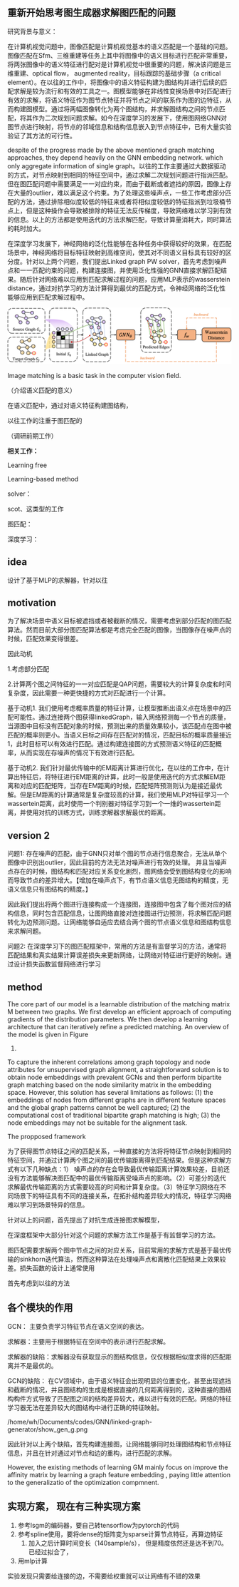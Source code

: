 ## 重新开始思考图生成器求解图匹配的问题



研究背景与意义：

在计算机视觉问题中，图像匹配是计算机视觉基本的语义匹配是一个基础的问题。图像匹配在Sfm、三维重建等任务上其中将图像中的语义目标进行匹配非常重要，将两张图像中的语义特征进行配对是计算机视觉中很重要的问题，解决该问题是三维重建、optical flow， augmented reality，目标跟踪的基础步骤（a critical element）。在以往的工作中，将图像中的语义特征构建为图结构并进行后续的匹配求解是较为流行和有效的工具之一。图模型能够在非线性变换场景中对匹配进行有效的求解，将语义特征作为图节点特征并将节点之间的联系作为图的边特征，从而构建图模型。通过将两幅图像转化为两个图结构，并求解图结构之间的节点匹配，将其作为二次规划问题求解。如今在深度学习的发展下，使用图网络GNN对图节点进行映射，将节点的邻域信息和结构信息嵌入到节点特征中，已有大量实验验证了其方法的可行性。



despite of the progress made by the above mentioned graph matching approaches, they depend heavily on the GNN embedding network. which only aggregate  information of single graph。以往的工作主要通过大数据驱动的方式，对节点映射到相同的特征空间中，通过求解二次规划问题进行指派匹配。 但在图匹配问题中需要满足一一对应约束，而由于截断或者遮挡的原因，图像上存在大量的outlier，难以满足这个约束。为了处理这些噪声点，一些工作考虑部分匹配的方法，通过排除相似度较低的特征来或者将相似度较低的特征指派到垃圾桶节点上，但是这种操作会导致被排除的特征无法反传梯度，导致网络难以学习到有效的信息。以上的方法都是使用迭代的方法求解匹配，导致计算量消耗大，同时算法的耗时加大。



在深度学习发展下，神经网络的泛化性能够在各种任务中获得较好的效果，在匹配场景中，神经网络将目标特征映射到高维空间，使其对不同语义目标具有较好的区分度。针对以上两个问题，我们提出Linked graph PW solver，首先考虑到噪声点和一一匹配约束的问题，构建连接图，并使用泛化性强的GNN直接求解匹配结果。随后针对网络难以应用到匹配求解过程的问题，应用MLP表示的wasserstein distance，通过对抗学习的方法计算得到最优的匹配方式，令神经网络的泛化性能够应用到匹配求解过程中。







![linked-graph2](linked-graph2.png)





Image matching is a basic task in the computer vision field.

（介绍语义匹配的意义）



在语义匹配中，通过对语义特征构建图结构，



以往工作的注重于图匹配的





（调研前期工作）

**相关工作：**



Learning free

Learning-based method

solver： 

scot、这类型的工作

图匹配：



深度学习：



## idea

设计了基于MLP的求解器，针对以往





## motivation 

为了解决场景中语义目标被遮挡或者被截断的情况，需要考虑到部分匹配的图匹配算法。然而目前大部分图匹配算法都是考虑完全匹配的图像，当图像存在噪声点的时候，匹配效果变得很差。



因此动机

1.考虑部分匹配

2.计算两个图之间特征的一一对应匹配是QAP问题，需要较大的计算复杂度和时间复杂度，因此需要一种更快捷的方式对匹配进行一个计算。







基于动机1. 我们使用考虑概率质量的特征计算，让模型推断出语义点在场景中的匹配可能性。通过连接两个图获得linkedGraph，输入网络预测每一个节点的质量，当源图中目标没有匹配对象的时候，预测出来的质量效果较小，该匹配点在图中被匹配的概率则更小。当语义目标之间存在匹配对的情况，匹配目标的概率质量接近1，此时目标可以有效进行匹配。通过构建连接图的方式预测语义特征的匹配概率，从而实现在存噪声的情况下有效进行匹配。



基于动机2. 我们针对最优传输中的EM距离计算进行优化，在以往的工作中，在计算出特征后，将特征进行EM距离的计算，此时一般是使用迭代的方式求解EM距离和对应的匹配矩阵，当存在EM距离的时候，匹配矩阵预测则认为是接近最优解。但是EM距离的计算通常是复杂度较高的计算，我们使用MLP对特征学习一个wassertein距离，此时使用一个判别器对特征学习到一个一维的wassertein距离，并使用对抗的训练方式，训练求解器求解最优的距离。



##  version 2



问题1: 存在噪声的匹配，由于GNN只对单个图的节点进行信息聚合，无法从单个图像中识别出outlier，因此目前的方法无法对噪声进行有效的处理。 并且当噪声点存在的时候，图结构和匹配对应关系变化剧烈，图网络会受到图结构变化的影响而导致节点的差异增大。【增加在噪声点下，有节点语义信息无图结构的精度，无语义信息只有图结构的精度。】

因此我们提出将两个图进行连接构成一个连接图，连接图中包含了每个图对应的结构信息，同时包含匹配信息，让图网络直接对连接图进行边预测，将求解匹配问题转化为边预测问题。让网络能够自适应去结合两个图的节点语义信息和图结构信息来求解问题。



问题2: 在深度学习下的图匹配框架中，常用的方法是有监督学习的方法，通常将匹配结果和真实结果计算误差损失来更新网络，让网络对特征进行更好的映射。通过设计损失函数监督网络进行学习





## method

The core part of our model is a learnable distribution of the matching matrix M between two graphs. We first develop an efficient approach of computing gradients of the distribution parameters. We then develop a learning architecture that can iteratively refine a predicted matching. An overview of the model is given in Figure 

1.

To capture the inherent correlations among graph topology and node attributes for unsupervised graph alignment, a straightforward solution is to obtain node embeddings with prevalent GCNs and then perform bipartite graph matching based on the node similarity matrix in the embedding space. However, this solution has several limitations as follows: (1) the embeddings of nodes from different graphs are in different feature spaces and the global graph patterns cannot be well captured; (2) the computational cost of traditional bipartite graph matching is high; (3) the node embeddings may not be suitable for the alignment task.





The propposed framework


为了获得图节点特征之间的匹配关系，一种直接的方法将将特征节点映射到相同的特征空间，并通过计算两个图之间的最优传输距离得到匹配结果。但是这种求解方式有以下几种缺点：1） 噪声点的存在会导致最优传输距离计算效果较差，目前还没有方法能够解决图匹配中的最优传输距离受噪声点的影响。（2）可差分的迭代求解最优传输距离的方式需要较高的时间和计算复杂度。（3）特征学习网络在不同场景下的特征具有不同的连接关系，在拓扑结构差异较大的情况，特征学习网络难以学习到场景特异的信息。



针对以上的问题，首先提出了对抗生成连接图求解模型，



在深度框架中大部分针对这个问题的求解方法工作是基于有监督学习的方法。





图匹配需要求解两个图中节点之间的对应关系，目前常用的求解方式是基于最优传输的sinkhorn迭代算法，然而这种算法在处理噪声点和离散化匹配结果上效果较差。损失函数的设计上通常使用

首先考虑到以往的方法

















## 各个模块的作用

GCN： 主要负责学习特征节点在语义空间的表达。

求解器：主要用于根据特征在空间中的表示进行匹配求解。



求解器的缺陷：求解器没有获取显示的图结构信息，仅仅根据相似度求得的匹配距离并不是最优的。

GCN的缺陷： 在CV领域中，由于语义特征会出现明显的位置变化，甚至出现遮挡和截断的情况，并且图结构的生成是根据直接的几何距离得到的，这种直接的图结构构件方式导致了匹配图之间的结构差异较大，难以进行有效的匹配。网络的特征学习器无法在差异较大的图结构中进行正确的特征映射。

/home/wh/Documents/codes/GNN/linked-graph-generator/show_gen_g.png

因此针对以上两个缺陷，首先构建连接图，让网络能够同时处理图结构和节点特征信息，并且在针对通过对节点和边的重构，进行匹配的求解。



However, the existing methods of learning GM mainly focus on improve the affinity matrix by learning a graph feature embedding , paying little attention to the generalizatio of the optimization compmnent.







## 实现方案， 现在有三种实现方案

1. 参考lsgm的编码器，要自己转tensorflow为pytorch的代码
2. 参考spline使用，要将dense的矩阵变为sparse计算节点特征，再算边特征
   1. 加入之后计算时间变长（140sample/s）， 但是精度依然还是达不到70。已经过拟合了，
3. 用mlp计算





实验发现只需要给连接的边，不需要给权重就可以让网络有不错的效果
